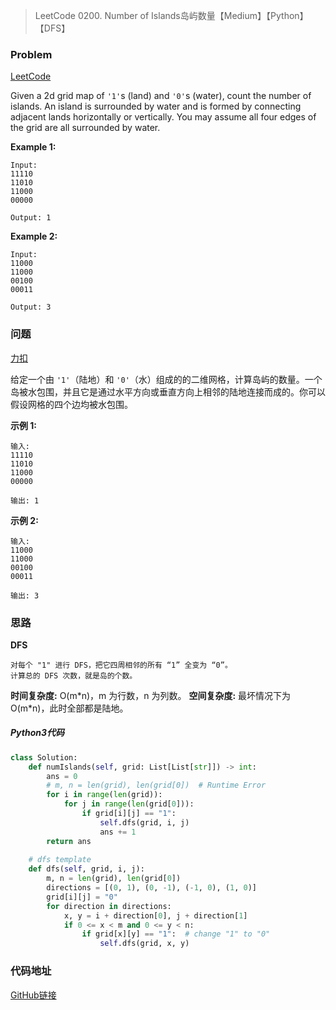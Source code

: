 > LeetCode 0200. Number of Islands岛屿数量【Medium】【Python】【DFS】

### Problem

[LeetCode](https://leetcode.com/problems/number-of-islands/)

Given a 2d grid map of `'1'`s (land) and `'0'`s (water), count the number of islands. An island is surrounded by water and is formed by connecting adjacent lands horizontally or vertically. You may assume all four edges of the grid are all surrounded by water.

**Example 1:**

```
Input:
11110
11010
11000
00000

Output: 1
```

**Example 2:**

```
Input:
11000
11000
00100
00011

Output: 3
```

### 问题

[力扣](https://leetcode-cn.com/problems/number-of-islands/)

给定一个由 `'1'`（陆地）和 `'0'`（水）组成的的二维网格，计算岛屿的数量。一个岛被水包围，并且它是通过水平方向或垂直方向上相邻的陆地连接而成的。你可以假设网格的四个边均被水包围。

**示例 1:**

```
输入:
11110
11010
11000
00000

输出: 1
```

**示例 2:**

```
输入:
11000
11000
00100
00011

输出: 3
```

### 思路

**DFS**

```
对每个 "1" 进行 DFS，把它四周相邻的所有 “1” 全变为 “0”。
计算总的 DFS 次数，就是岛的个数。
```

**时间复杂度:** O(m\*n)，m 为行数，n 为列数。
**空间复杂度:** 最坏情况下为 O(m\*n)，此时全部都是陆地。

##### Python3代码

```python
class Solution:
    def numIslands(self, grid: List[List[str]]) -> int:
        ans = 0
        # m, n = len(grid), len(grid[0])  # Runtime Error
        for i in range(len(grid)):
            for j in range(len(grid[0])):
                if grid[i][j] == "1":
                    self.dfs(grid, i, j)
                    ans += 1
        return ans
    
    # dfs template
    def dfs(self, grid, i, j):
        m, n = len(grid), len(grid[0])
        directions = [(0, 1), (0, -1), (-1, 0), (1, 0)]
        grid[i][j] = "0"
        for direction in directions:
            x, y = i + direction[0], j + direction[1]
            if 0 <= x < m and 0 <= y < n:
                if grid[x][y] == "1":  # change "1" to "0"
                    self.dfs(grid, x, y)
```

### 代码地址

[GitHub链接](https://github.com/Wonz5130/LeetCode-Solutions/blob/master/solutions/0200-Number-of-Islands/0200.py)